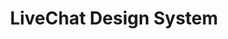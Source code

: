---
title: "LiveChat Design System"
menuTitle: "LiveChat<br/><u>Design System</u>"
desc: "Easily build UI for Agent Widgets and apps."
tagline: "Easily build UI for your next Agent App Widget or app."
color: "#4285f4"
type: "agent-app"
beta: true
externalLink: https://livechat.github.io/design-system/
---